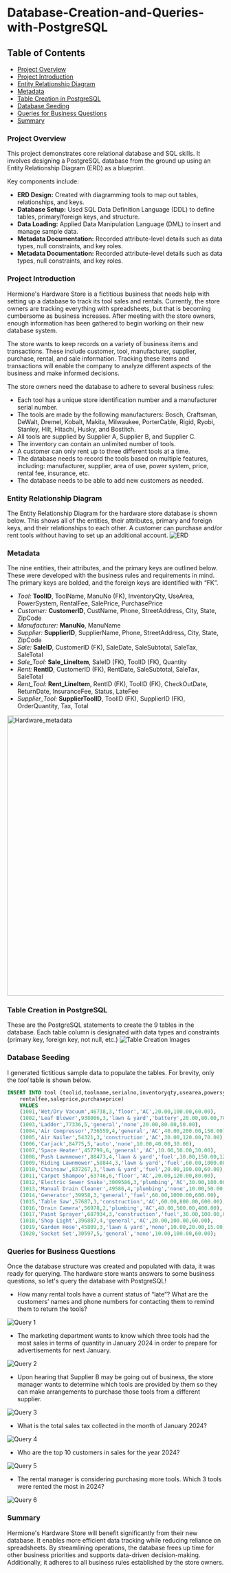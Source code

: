 # Database-Creation-and-Queries-with-PostgreSQL
## Table of Contents
- [Project Overview](#project-overview)
- [Project Introduction](#project-introduction)
- [Entity Relationship Diagram](#entity-relationship-diagram)
- [Metadata](#metadata)
- [Table Creation in PostgreSQL](#table-creation-in-postgresql)
- [Database Seeding](#database-seeding)
- [Queries for Business Questions](#queries-for-business-questions)
- [Summary](#summary)

### Project Overview
This project demonstrates core relational database and SQL skills. It involves designing a PostgreSQL database from the ground up using an Entity Relationship Diagram (ERD) as a blueprint.

Key components include:
- **ERD Design:** Created with diagramming tools to map out tables, relationships, and keys.
- **Database Setup:** Used SQL Data Definition Language (DDL) to define tables, primary/foreign keys, and structure.
- **Data Loading:** Applied Data Manipulation Language (DML) to insert and manage sample data.
- **Metadata Documentation:** Recorded attribute-level details such as data types, null constraints, and key roles.
- **Metadata Documentation:** Recorded attribute-level details such as data types, null constraints, and key roles.

### Project Introduction
Hermione's Hardware Store is a fictitious business that needs help with setting up a database to track its tool sales and rentals. Currently, the store owners are tracking everything with spreadsheets, but that is becoming cumbersome as business increases. After meeting with the store owners, enough information has been gathered to begin working on their new database system.

The store wants to keep records on a variety of business items and transactions. These include customer, tool, manufacturer, supplier, purchase, rental, and sale information. Tracking these items and transactions will enable the company to analyze different aspects of the business and make informed decisions.

The store owners need the database to adhere to several business rules:
- Each tool has a unique store identification number and a manufacturer serial number.
- The tools are made by the following manufacturers: Bosch, Craftsman, DeWalt, Dremel, Kobalt, Makita, Milwaukee, PorterCable, Rigid, Ryobi, Stanley, Hilt, Hitachi, Husky, and Bostitch.
- All tools are supplied by Supplier A, Supplier B, and Supplier C.
- The inventory can contain an unlimited number of tools.
- A customer can only rent up to three different tools at a time.
- The database needs to record the tools based on multiple features, including: manufacturer, supplier, area of use, power system, price, rental fee, insurance, etc.
- The database needs to be able to add new customers as needed.

### Entity Relationship Diagram
The Entity Relationship Diagram for the hardware store database is shown below. This shows all of the entities, their attributes, primary and foreign keys, and their relationships to each other. A customer can purchase and/or rent tools without having to set up an additional account.
![ERD](https://github.com/user-attachments/assets/83926a67-a357-47eb-9652-802fe4c878e4)

### Metadata
The nine entities, their attributes, and the primary keys are outlined below. These were developed with the business rules and requirements in mind. The primary keys are bolded, and the foreign keys are identified with “FK”. 


- *Tool:* **ToolID**, ToolName, ManuNo (FK), InventoryQty, UseArea, PowerSystem, RentalFee, SalePrice, PurchasePrice
- *Customer:* **CustomerID**, CustName, Phone, StreetAddress, City, State, ZipCode
- *Manufacturer:* **ManuNo**, ManuName
- *Supplier:* **SupplierID**, SupplierName, Phone, StreetAddress, City, State, ZipCode
- *Sale:* **SaleID**, CustomerID (FK), SaleDate, SaleSubtotal, SaleTax, SaleTotal
- *Sale_Tool:* **Sale_LineItem**, SaleID (FK), ToolID (FK), Quantity
- *Rent:* **RentID**, CustomerID (FK), RentDate, SaleSubtotal, SaleTax, SaleTotal
- *Rent_Tool:* **Rent_LineItem**, RentID (FK), ToolID (FK), CheckOutDate, ReturnDate, InsuranceFee, Status, LateFee
- *Supplier_Tool:* **SupplierToolID**, ToolID (FK), SupplierID (FK), OrderQuantity, Tax, Total

<img width="650" alt="Hardware_metadata" src="https://github.com/user-attachments/assets/343021e8-7d99-44db-84ce-cc103354007f" />

### Table Creation in PostgreSQL
These are the PostgreSQL statements to create the 9 tables in the database. Each table column is designated with data types and constraints (primary key, foreign key, not null, etc.)
![Table Creation Images](https://github.com/user-attachments/assets/4b900267-580f-4ab6-a1d6-bfb4ce753570)

### Database Seeding
I generated fictitious sample data to populate the tables. For brevity, only the *tool* table is shown below.
```SQL
INSERT INTO tool (toolid,toolname,serialno,inventoryqty,usearea,powersystem,
	rentalfee,saleprice,purchaseprice)
	VALUES
	(1001,'Wet/Dry Vacuum',46738,3,'floor','AC',20.00,100.00,60.00),
	(1002,'Leaf Blower',938006,3,'lawn & yard','battery',20.00,80.00,70.00),
	(1003,'Ladder',77336,5,'general','none',20.00,80.00,50.00),
	(1004,'Air Compressor',736559,4,'general','AC',40.00,200.00,150.00),
	(1005,'Air Nailer',54321,3,'construction','AC',30.00,120.00,70.00),
	(1006,'Carjack',84775,5,'auto','none',10.00,40.00,30.00),
	(1007,'Space Heater',457799,6,'general','AC',10.00,50.00,30.00),
	(1008,'Push Lawnmower',88473,4,'lawn & yard','fuel',30.00,150.00,120.00),
	(1009,'Riding Lawnmower',58844,3,'lawn & yard','fuel',60.00,1000.00,600.00),
	(1010,'Chainsaw',837267,3,'lawn & yard','fuel',20.00,100.00,60.00),
	(1011,'Carpet Shampoo',63746,6,'floor','AC',20.00,120.00,80.00),
	(1012,'Electric Sewer Snake',3009586,3,'plumbing','AC',30.00,100.00,60.00),
	(1013,'Manual Drain Cleaner',49586,4,'plumbing','none',10.00,50.00,40.00),
	(1014,'Generator',39958,3,'general','fuel',60.00,1000.00,600.00),
	(1015,'Table Saw',57687,3,'construction','AC',60.00,800.00,600.00),
	(1016,'Drain Camera',56978,2,'plumbing','AC',40.00,500.00,400.00),
	(1017,'Paint Sprayer',687934,3,'construction','fuel',30.00,100.00,60.00),
	(1018,'Shop Light',396887,4,'general','AC',20.00,100.00,60.00),
	(1019,'Garden Hose',45809,3,'lawn & yard','none',10.00,20.00,15.00),
	(1020,'Socket Set',30597,5,'general','none',10.00,100.00,60.00);
```

### Queries for Business Questions
Once the database structure was created and populated with data, it was ready for querying. The hardware store wants answers to some business questions, so let's query the database with PostgreSQL!
- How many rental tools have a current status of “late”? What are the customers’ names and phone numbers for contacting them to remind them to return the tools?
   
![Query 1](https://github.com/user-attachments/assets/312855e6-d217-4c80-af31-6d12a075b41c)

- The marketing department wants to know which three tools had the most sales in terms of quantity in January 2024 in order to prepare for advertisements for next January.
   
![Query 2](https://github.com/user-attachments/assets/7a1c64fd-3a2d-44c1-a7ef-10c6980e80b9)

- Upon hearing that Supplier B may be going out of business, the store manager wants to determine which tools are provided by them so they can make arrangements to purchase those tools from a different supplier.

![Query 3](https://github.com/user-attachments/assets/10eb5365-1ec7-4ff5-b288-1e5124b52a28)

- What is the total sales tax collected in the month of January 2024?

![Query 4](https://github.com/user-attachments/assets/f2af1b27-4774-483d-980e-29a10419c031)

- Who are the top 10 customers in sales for the year 2024?

![Query 5](https://github.com/user-attachments/assets/29952785-6f0e-416e-8779-3055efceb038)

- The rental manager is considering purchasing more tools. Which 3 tools were rented the most in 2024?

![Query 6](https://github.com/user-attachments/assets/f46566c8-e640-446d-ac56-73dde86ec709)

### Summary
Hermione's Hardware Store will benefit significantly from their new database. It enables more efficient data tracking while reducing reliance on spreadsheets. By streamlining operations, the database frees up time for other business priorities and supports data-driven decision-making. Additionally, it adheres to all business rules established by the store owners.
